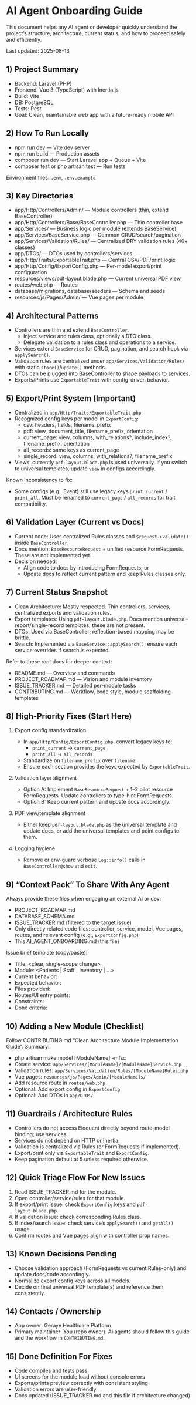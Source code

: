 # AI Agent Onboarding Guide

This document helps any AI agent or developer quickly understand the project’s structure, architecture, current status, and how to proceed safely and efficiently.

Last updated: 2025-08-13


## 1) Project Summary
- Backend: Laravel (PHP)
- Frontend: Vue 3 (TypeScript) with Inertia.js
- Build: Vite
- DB: PostgreSQL
- Tests: Pest
- Goal: Clean, maintainable web app with a future-ready mobile API


## 2) How To Run Locally
- npm run dev — Vite dev server
- npm run build — Production assets
- composer run dev — Start Laravel app + Queue + Vite
- composer test or php artisan test — Run tests

Environment files: `.env`, `.env.example`


## 3) Key Directories
- app/Http/Controllers/Admin/ — Module controllers (thin, extend BaseController)
- app/Http/Controllers/Base/BaseController.php — Thin controller base
- app/Services/ — Business logic per module (extends BaseService)
- app/Services/BaseService.php — Common CRUD/search/pagination
- app/Services/Validation/Rules/ — Centralized DRY validation rules (40+ classes)
- app/DTOs/ — DTOs used by controllers/services
- app/Http/Traits/ExportableTrait.php — Central CSV/PDF/print logic
- app/Http/Config/ExportConfig.php — Per-model export/print configuration
- resources/views/pdf-layout.blade.php — Current universal PDF view
- routes/web.php — Routes
- database/migrations, database/seeders — Schema and seeds
- resources/js/Pages/Admin/ — Vue pages per module


## 4) Architectural Patterns
- Controllers are thin and extend `BaseController`.
  - Inject service and rules class, optionally a DTO class.
  - Delegate validation to a rules class and operations to a service.
- Services extend `BaseService` for CRUD, pagination, and search hook via `applySearch()`.
- Validation rules are centralized under `app/Services/Validation/Rules/` with static `store()`/`update()` methods.
- DTOs can be plugged into BaseController to shape payloads to services.
- Exports/Prints use `ExportableTrait` with config-driven behavior.


## 5) Export/Print System (Important)
- Centralized in `app/Http/Traits/ExportableTrait.php`.
- Recognized config keys per model in `ExportConfig`:
  - csv: headers, fields, filename_prefix
  - pdf: view, document_title, filename_prefix, orientation
  - current_page: view, columns, with_relations?, include_index?, filename_prefix, orientation
  - all_records: same keys as current_page
  - single_record: view, columns, with_relations?, filename_prefix
- Views: currently `pdf-layout.blade.php` is used universally. If you switch to universal templates, update `view` in configs accordingly.

Known inconsistency to fix:
- Some configs (e.g., Event) still use legacy keys `print_current` / `print_all`. Must be renamed to `current_page` / `all_records` for trait compatibility.


## 6) Validation Layer (Current vs Docs)
- Current code: Uses centralized Rules classes and `$request->validate()` inside `BaseController`.
- Docs mention: `BaseResourceRequest` + unified resource FormRequests. These are not implemented yet.
- Decision needed:
  - Align code to docs by introducing FormRequests; or
  - Update docs to reflect current pattern and keep Rules classes only.


## 7) Current Status Snapshot
- Clean Architecture: Mostly respected. Thin controllers, services, centralized exports and validation rules.
- Export templates: Using `pdf-layout.blade.php`. Docs mention universal-report/single-record templates; these are not present.
- DTOs: Used via BaseController; reflection-based mapping may be brittle.
- Search: Implemented via `BaseService::applySearch()`; ensure each service overrides if search is expected.

Refer to these root docs for deeper context:
- README.md — Overview and commands
- PROJECT_ROADMAP.md — Vision and module inventory
- ISSUE_TRACKER.md — Detailed per-module tasks
- CONTRIBUTING.md — Workflow, code style, module scaffolding templates


## 8) High-Priority Fixes (Start Here)
1) Export config standardization
   - In `app/Http/Config/ExportConfig.php`, convert legacy keys to:
     - `print_current` → `current_page`
     - `print_all` → `all_records`
   - Standardize on `filename_prefix` over `filename`.
   - Ensure each section provides the keys expected by `ExportableTrait`.

2) Validation layer alignment
   - Option A: Implement `BaseResourceRequest` + 1–2 pilot resource FormRequests. Update controllers to type-hint FormRequests.
   - Option B: Keep current pattern and update docs accordingly.

3) PDF view/template alignment
   - Either keep `pdf-layout.blade.php` as the universal template and update docs, or add the universal templates and point configs to them.

4) Logging hygiene
   - Remove or env-guard verbose `Log::info()` calls in `BaseController@show` and `edit`.


## 9) “Context Pack” To Share With Any Agent
Always provide these files when engaging an external AI or dev:
- PROJECT_ROADMAP.md
- DATABASE_SCHEMA.md
- ISSUE_TRACKER.md (filtered to the target issue)
- Only directly related code files: controller, service, model, Vue pages, routes, and relevant config (e.g., `ExportConfig.php`)
- This AI_AGENT_ONBOARDING.md (this file)

Issue brief template (copy/paste):
- Title: <clear, single-scope change>
- Module: <Patients | Staff | Inventory | ...>
- Current behavior:
- Expected behavior:
- Files provided:
- Routes/UI entry points:
- Constraints:
- Done criteria:


## 10) Adding a New Module (Checklist)
Follow CONTRIBUTING.md “Clean Architecture Module Implementation Guide”. Summary:
- php artisan make:model [ModuleName] -mfsc
- Create service: `app/Services/[ModuleName]/[ModuleName]Service.php`
- Validation rules: `app/Services/Validation/Rules/[ModuleName]Rules.php`
- Vue pages: `resources/js/Pages/Admin/[ModuleName]s/`
- Add resource route in `routes/web.php`
- Optional: Add export config in `ExportConfig`
- Optional: Add DTOs in `app/DTOs/`


## 11) Guardrails / Architecture Rules
- Controllers do not access Eloquent directly beyond route-model binding; use services.
- Services do not depend on HTTP or Inertia.
- Validation is centralized via Rules (or FormRequests if implemented).
- Export/print only via `ExportableTrait` and `ExportConfig`.
- Keep pagination default at 5 unless required otherwise.


## 12) Quick Triage Flow For New Issues
1) Read ISSUE_TRACKER.md for the module.
2) Open controller/service/rules for that module.
3) If export/print issue: check `ExportConfig` keys and `pdf-layout.blade.php`.
4) If validation issue: check corresponding Rules class.
5) If index/search issue: check service’s `applySearch()` and `getAll()` usage.
6) Confirm routes and Vue pages align with controller prop names.


## 13) Known Decisions Pending
- Choose validation approach (FormRequests vs current Rules-only) and update docs/code accordingly.
- Normalize export config keys across all models.
- Decide on final universal PDF template(s) and reference them consistently.


## 14) Contacts / Ownership
- App owner: Geraye Healthcare Platform
- Primary maintainer: You (repo owner). AI agents should follow this guide and the workflow in `CONTRIBUTING.md`.


## 15) Done Definition For Fixes
- Code compiles and tests pass
- UI screens for the module load without console errors
- Exports/prints preview correctly with consistent styling
- Validation errors are user-friendly
- Docs updated (ISSUE_TRACKER.md and this file if architecture changed)
